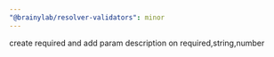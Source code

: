 ```yaml
---
"@brainylab/resolver-validators": minor
---
```


create required and add param description on required,string,number
